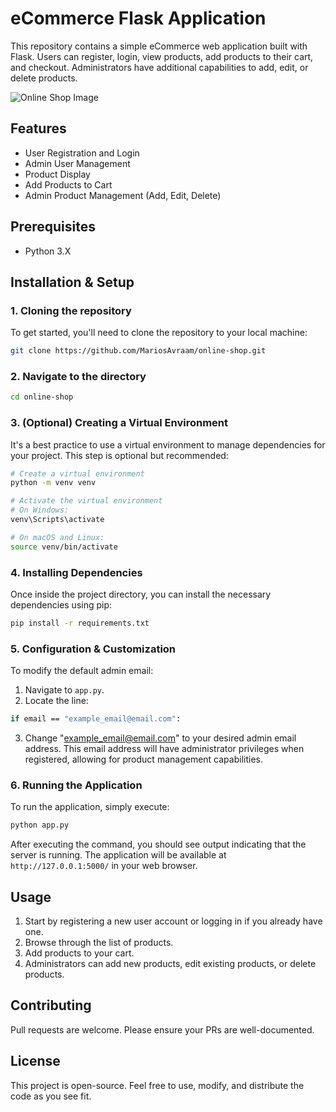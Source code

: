 # eCommerce Flask Application

This repository contains a simple eCommerce web application built with Flask. Users can register, login, view products, add products to their cart, and checkout. Administrators have additional capabilities to add, edit, or delete products.

![Online Shop Image](https://github.com/frankrodrigo/Flaskshop1/blob/dfc1c87dfbced83e424523d48a6d778d7f4f5c66/assets/Online_Shop.png)

## Features
- User Registration and Login
- Admin User Management
- Product Display
- Add Products to Cart
- Admin Product Management (Add, Edit, Delete)

## Prerequisites
- Python 3.X

## Installation & Setup

### 1. Cloning the repository
To get started, you'll need to clone the repository to your local machine:
```bash
git clone https://github.com/MariosAvraam/online-shop.git
```
### 2. Navigate to the directory
```bash
cd online-shop
```

### 3. (Optional) Creating a Virtual Environment
It's a best practice to use a virtual environment to manage dependencies for your project. This step is optional but recommended:
```bash
# Create a virtual environment
python -m venv venv

# Activate the virtual environment
# On Windows:
venv\Scripts\activate

# On macOS and Linux:
source venv/bin/activate
```

### 4. Installing Dependencies
Once inside the project directory, you can install the necessary dependencies using pip:
```bash
pip install -r requirements.txt
```

### 5. Configuration & Customization
To modify the default admin email:

1. Navigate to `app.py`.
2. Locate the line:
```bash
if email == "example_email@email.com":
```
3. Change "example_email@email.com" to your desired admin email address.
This email address will have administrator privileges when registered, allowing for product management capabilities.

### 6. Running the Application
To run the application, simply execute:
```bash
python app.py
```
After executing the command, you should see output indicating that the server is running. The application will be available at `http://127.0.0.1:5000/` in your web browser.

## Usage
1. Start by registering a new user account or logging in if you already have one.
2. Browse through the list of products.
3. Add products to your cart.
4. Administrators can add new products, edit existing products, or delete products.

## Contributing
Pull requests are welcome. Please ensure your PRs are well-documented.

## License
This project is open-source. Feel free to use, modify, and distribute the code as you see fit.
